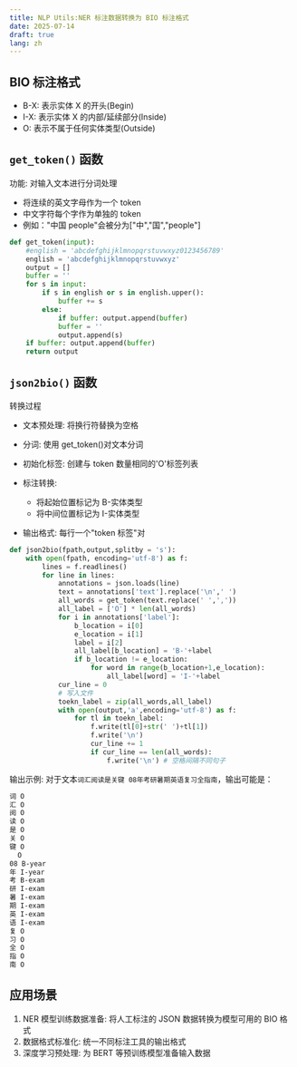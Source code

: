 ```yaml
---
title: NLP Utils:NER 标注数据转换为 BIO 标注格式
date: 2025-07-14
draft: true
lang: zh
---
```


## BIO 标注格式

- B-X: 表示实体 X 的开头(Begin)
- I-X: 表示实体 X 的内部/延续部分(Inside)
- O: 表示不属于任何实体类型(Outside)

## `get_token()` 函数

功能: 对输入文本进行分词处理

- 将连续的英文字母作为一个 token
- 中文字符每个字作为单独的 token
- 例如："中国 people"会被分为["中","国","people"]

```python
def get_token(input):
    #english = 'abcdefghijklmnopqrstuvwxyz0123456789'
    english = 'abcdefghijklmnopqrstuvwxyz'
    output = []
    buffer = ''
    for s in input:
        if s in english or s in english.upper():
            buffer += s
        else:
            if buffer: output.append(buffer)
            buffer = ''
            output.append(s)
    if buffer: output.append(buffer)
    return output
```

## `json2bio()` 函数

转换过程

- 文本预处理: 将换行符替换为空格
- 分词: 使用 get_token()对文本分词
- 初始化标签: 创建与 token 数量相同的'O'标签列表
- 标注转换:

  - 将起始位置标记为 B-实体类型
  - 将中间位置标记为 I-实体类型

- 输出格式: 每行一个"token 标签"对

```python
def json2bio(fpath,output,splitby = 's'):
    with open(fpath, encoding='utf-8') as f:
        lines = f.readlines()
        for line in lines:
            annotations = json.loads(line)
            text = annotations['text'].replace('\n',' ')
            all_words = get_token(text.replace(' ',','))
            all_label = ['O'] * len(all_words)
            for i in annotations['label']:
                b_location = i[0]
                e_location = i[1]
                label = i[2]
                all_label[b_location] = 'B-'+label
                if b_location != e_location:
                    for word in range(b_location+1,e_location):
                        all_label[word] = 'I-'+label
            cur_line = 0
            # 写入文件
            toekn_label = zip(all_words,all_label)
            with open(output,'a',encoding='utf-8') as f:
                for tl in toekn_label:
                    f.write(tl[0]+str(' ')+tl[1])
                    f.write('\n')
                    cur_line += 1
                    if cur_line == len(all_words):
                        f.write('\n') # 空格间隔不同句子


```

输出示例:
对于文本`词汇阅读是关键 08年考研暑期英语复习全指南`，输出可能是：

```bash
词 O
汇 O
阅 O
读 O
是 O
关 O
键 O
  O
08 B-year
年 I-year
考 B-exam
研 I-exam
暑 I-exam
期 I-exam
英 I-exam
语 I-exam
复 O
习 O
全 O
指 O
南 O

```

## 应用场景

1. NER 模型训练数据准备: 将人工标注的 JSON 数据转换为模型可用的 BIO 格式
2. 数据格式标准化: 统一不同标注工具的输出格式
3. 深度学习预处理: 为 BERT 等预训练模型准备输入数据
